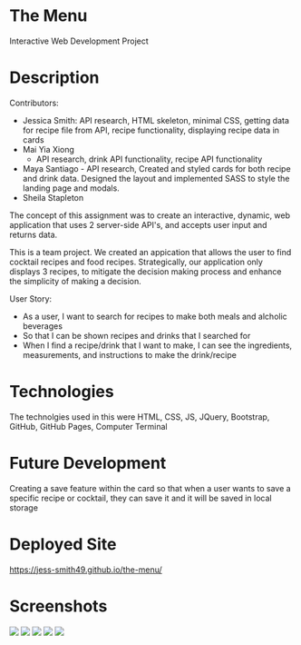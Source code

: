 # The Menu

Interactive Web Development Project

# Description
Contributors:
- Jessica Smith:
    API research, HTML skeleton, minimal CSS, getting data for recipe file from API, recipe functionality, displaying recipe data in cards
- Mai Yia Xiong
  - API research, drink API functionality, recipe API functionality
- Maya Santiago
      - API research, Created and styled cards for both recipe and drink data. Designed the layout and implemented SASS to style the         landing page and modals.
- Sheila Stapleton

The concept of this assignment was to create an interactive, dynamic, web application that uses 2 server-side API's, and accepts user input and returns data.

This is a team project. We created an appication that allows the user to find cocktail recipes and food recipes. Strategically, our application only displays 3 recipes, to mitigate the decision making process and enhance the simplicity of making a decision.

User Story:
- As a user, I want to search for recipes to make both meals and alcholic beverages
- So that I can be shown recipes and drinks that I searched for
- When I find a recipe/drink that I want to make, I can see the ingredients, measurements, and instructions to make the drink/recipe

# Technologies

The technolgies used in this were HTML, CSS, JS, JQuery, Bootstrap, GitHub, GitHub Pages, Computer Terminal

# Future Development

Creating a save feature within the card so that when a user wants to save a specific recipe or cocktail, they can save it and it will be saved in local storage

# Deployed Site
https://jess-smith49.github.io/the-menu/

# Screenshots
![](landing-page.png)
![](cocktail-cards.png)
![](cocktail-modal.png)
![](meal-cards.png)
![](meal-modal.png)